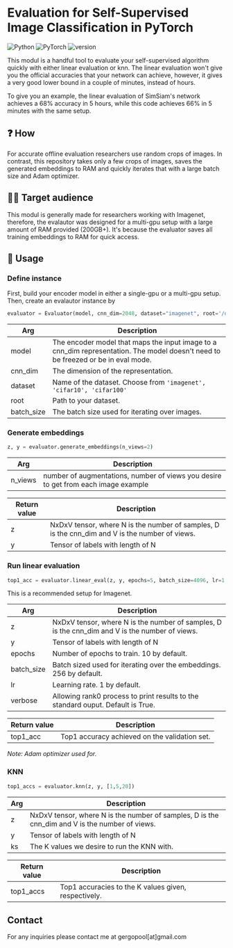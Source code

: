 # Evaluation for Self-Supervised Image Classification in PyTorch

![Python](https://img.shields.io/badge/python-3.8-blue)
![PyTorch](https://img.shields.io/badge/framework-pytorch-orange)
![version](https://img.shields.io/badge/version-beta-yellowgreen)

This modul is a handful tool to evaluate your self-supervised algorithm quickly with either linear evaluation or knn. The linear evaluation won't give you the official accuracies that your network can achieve, however, it gives a very good lower bound in a couple of minutes, instead of hours.

To give you an example, the linear evaluation of SimSiam's network achieves a 68% accuracy in 5 hours, while this code achieves 66% in 5 minutes with the same setup.

## :question: How

For accurate offline evaluation researchers use random crops of images. In contrast, this repository takes only a few crops of images, saves the generated embeddings to RAM and quickly iterates that with a large batch size and Adam optimizer.

## :scientist: Target audience

This modul is generally made for researchers working with Imagenet, therefore, the evalautor was designed for a multi-gpu setup with a large amount of RAM provided (200GB+). It's because the evaluator saves all training embeddings to RAM for quick access.

## :electric_plug: Usage

### Define instance

First, build your encoder model in either a single-gpu or a multi-gpu setup. Then, 
create an evalautor instance by
```python
evaluator = Evaluator(model, cnn_dim=2048, dataset="imagenet", root='/data/imagenet/', batch_size=256)
```

| Arg | Description |
| --- | ----------- |
| model | The encoder model that maps the input image to a cnn_dim representation. The model doesn't need to be freezed or be in eval mode. |
| cnn_dim | The dimension of the representation. |
| dataset | Name of the dataset. Choose from `'imagenet', 'cifar10', 'cifar100'` |
| root | Path to your dataset. |
| batch_size | The batch size used for iterating over images. |

 ### Generate embeddings

```python
z, y = evaluator.generate_embeddings(n_views=2)
```
| Arg | Description |
| --- | ----------- |
| n_views | number of augmentations, number of views you desire to get from each image example |

| Return value | Description |
| --- | ----------- |
| z | NxDxV tensor, where N is the number of samples, D is the cnn_dim and V is the number of views. |
| y | Tensor of labels with length of N |


### Run linear evaluation
```python
top1_acc = evaluator.linear_eval(z, y, epochs=5, batch_size=4096, lr=1.6, verbose=True)
```
This is a recommended setup for Imagenet.

| Arg | Description |
| --- | ----------- |
| z | NxDxV tensor, where N is the number of samples, D is the cnn_dim and V is the number of views. |
| y | Tensor of labels with length of N |
| epochs | Number of epochs to train. 10 by default. |
| batch_size | Batch sized used for iterating over the embeddings. 256 by default. |
| lr | Learning rate. 1 by default. |
| verbose | Allowing rank0 process to print results to the standard ouput. Default is True. |

| Return value | Description |
| --- | ----------- |
| top1_acc | Top1 accuracy achieved on the validation set. |

*Note: Adam optimizer used for.*

### KNN
```python
top1_accs = evaluator.knn(z, y, [1,5,20])
```
| Arg | Description |
| --- | ----------- |
| z | NxDxV tensor, where N is the number of samples, D is the cnn_dim and V is the number of views. |
| y | Tensor of labels with length of N |
| ks | The K values we desire to run the KNN with. |

| Return value | Description |
| --- | ----------- |
| top1_accs | Top1 accuracies to the K values given, respectively. |


## Contact

For any inquiries please contact me at
gergopool[at]gmail.com
